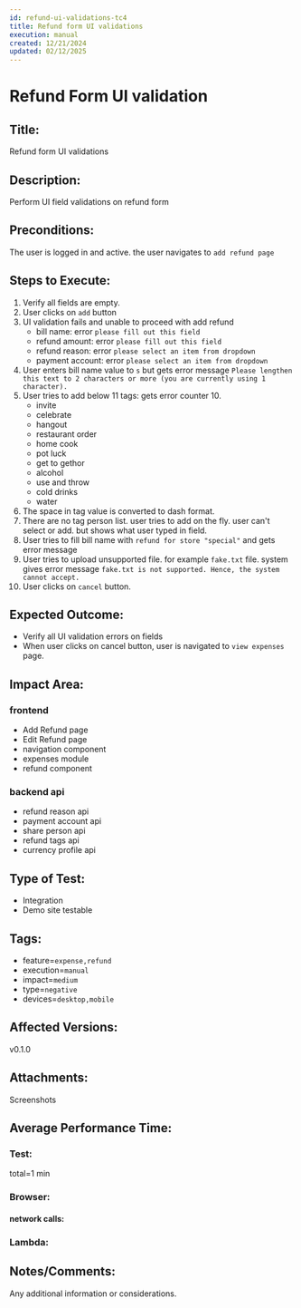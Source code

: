 ```yaml
---
id: refund-ui-validations-tc4
title: Refund form UI validations
execution: manual
created: 12/21/2024
updated: 02/12/2025
---
```


# Refund Form UI validation

## Title:

Refund form UI validations

## Description:

Perform UI field validations on refund form

## Preconditions:

The user is logged in and active. the user navigates to `add refund page`

## Steps to Execute:

1. Verify all fields are empty.
2. User clicks on `add` button
3. UI validation fails and unable to proceed with add refund
   - bill name: error `please fill out this field`
   - refund amount: error `please fill out this field`
   - refund reason: error `please select an item from dropdown`
   - payment account: error `please select an item from dropdown`
4. User enters bill name value to `s` but gets error message `Please lengthen this text to 2 characters or more (you are currently using 1 character).`
5. User tries to add below 11 tags: gets error counter 10.
   - invite
   - celebrate
   - hangout
   - restaurant order
   - home cook
   - pot luck
   - get to gethor
   - alcohol
   - use and throw
   - cold drinks
   - water
6. The space in tag value is converted to dash format.
7. There are no tag person list. user tries to add on the fly. user can't select or add. but shows what user typed in field.
8. User tries to fill bill name with `refund for store "special"` and gets error message
9. User tries to upload unsupported file. for example `fake.txt` file. system gives error message `fake.txt is not supported. Hence, the system cannot accept.`
10. User clicks on `cancel` button.

## Expected Outcome:

- Verify all UI validation errors on fields
- When user clicks on cancel button, user is navigated to `view expenses` page.

## Impact Area:

### frontend

- Add Refund page
- Edit Refund page
- navigation component
- expenses module
- refund component

### backend api

- refund reason api
- payment account api
- share person api
- refund tags api
- currency profile api

## Type of Test:

- Integration
- Demo site testable

## Tags:

- feature=`expense,refund`
- execution=`manual`
- impact=`medium`
- type=`negative`
- devices=`desktop,mobile`

## Affected Versions:

v0.1.0

## Attachments:

Screenshots

## Average Performance Time:

### Test:

total=1 min

### Browser:

#### network calls:

### Lambda:

## Notes/Comments:

Any additional information or considerations.

